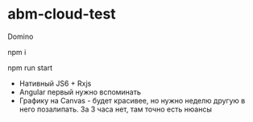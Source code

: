 # abm-cloud-test
Domino

npm i 

npm run start

- Нативный JS6 + Rxjs
- Angular первый нужно вспоминать
- Графику на Canvas - будет красивее, но нужно неделю другую в него позалипать. За 3 часа нет, там точно есть нюансы
